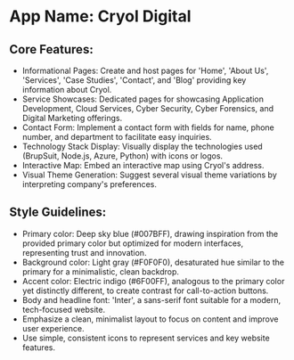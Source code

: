 # **App Name**: Cryol Digital

## Core Features:

- Informational Pages: Create and host pages for 'Home', 'About Us', 'Services', 'Case Studies', 'Contact', and 'Blog' providing key information about Cryol.
- Service Showcases: Dedicated pages for showcasing Application Development, Cloud Services, Cyber Security, Cyber Forensics, and Digital Marketing offerings.
- Contact Form: Implement a contact form with fields for name, phone number, and department to facilitate easy inquiries.
- Technology Stack Display: Visually display the technologies used (BrupSuit, Node.js, Azure, Python) with icons or logos.
- Interactive Map: Embed an interactive map using Cryol's address.
- Visual Theme Generation: Suggest several visual theme variations by interpreting company's preferences.

## Style Guidelines:

- Primary color: Deep sky blue (#007BFF), drawing inspiration from the provided primary color but optimized for modern interfaces, representing trust and innovation.
- Background color: Light gray (#F0F0F0), desaturated hue similar to the primary for a minimalistic, clean backdrop.
- Accent color: Electric indigo (#6F00FF), analogous to the primary color yet distinctly different, to create contrast for call-to-action buttons.
- Body and headline font: 'Inter', a sans-serif font suitable for a modern, tech-focused website.
- Emphasize a clean, minimalist layout to focus on content and improve user experience.
- Use simple, consistent icons to represent services and key website features.